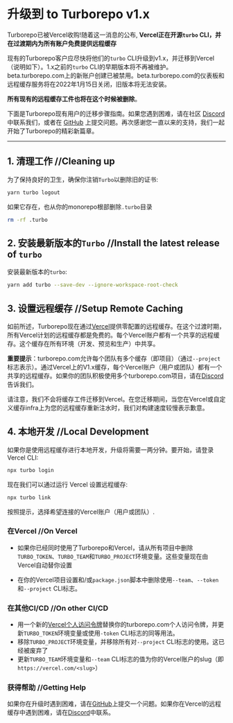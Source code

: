 # 升级到 to Turborepo v1.x

Turborepo已被Vercel收购!随着这一消息的公布, **Vercel正在开源`turbo` CLI，并在过渡期内为所有账户免费提供远程缓存**

现有的Turborepo客户应尽快将他们的`turbo` CLI升级到v1.x，并迁移到Vercel（说明如下）。1.x之前的`turbo` CLI的早期版本将不再被维护。beta.turborepo.com上的新账户创建已被禁用。beta.turborepo.com的仪表板和远程缓存服务将在2022年1月15日关闭，旧版本将无法安装。

**所有现有的远程缓存工件也将在这个时候被删除**。

下面是Turborepo现有用户的迁移步骤指南。如果您遇到困难，请在社区 [Discord](https://turbo.build/discord) 中联系我们，或者在 [GitHub](https://github.com/vercel/turbo) 上提交问题。再次感谢您一直以来的支持，我们一起开始了Turborepo的精彩新篇章。

---

## 1. 清理工作 //Cleaning up

为了保持良好的卫生，确保你注销`Turbo`以删除旧的证书:

```sh
yarn turbo logout
```

如果它存在，也从你的monorepo根部删除`.turbo`目录

```sh
rm -rf .turbo
```

## 2. 安装最新版本的`Turbo` //Install the latest release of `turbo` 

安装最新版本的`turbo`:

```sh
yarn add turbo --save-dev --ignore-workspace-root-check
```

## 3. 设置远程缓存 //Setup Remote Caching

如前所述，Turborepo现在通过[Vercel](https://vercel.com?utm_source=turbo.build&utm_medium=referral&utm_campaign=docs-link)提供零配置的远程缓存。在这个过渡时期，所有Vercel计划的远程缓存都是免费的。每个Vercel账户都有一个共享的远程缓存。这个缓存在所有环境（开发、预览和生产）中共享。

**重要提示**：turborepo.com允许每个团队有多个缓存（即项目）（通过`--project`标志表示）。通过Vercel上的V1.x缓存，每个Vercel账户（用户或团队）都有一个共享的远程缓存。如果你的团队积极使用多个turborepo.com项目，请在[Discord](https://turbo.build/discord)告诉我们。

请注意，我们不会将缓存工件迁移到Vercel。在您迁移期间，当您在Vercel或自定义缓存infra上为您的远程缓存重新注水时，我们对构建速度较慢表示歉意。

## 4. 本地开发 //Local Development

如果你是使用远程缓存进行本地开发，升级将需要一两分钟。要开始，请登录Vercel CLI:

```sh
npx turbo login
```

现在我们可以通过运行 Vercel 设置远程缓存:


```sh
npx turbo link
```

按照提示，选择希望连接的Vercel账户（用户或团队）.

### 在Vercel //On Vercel

- 如果你已经同时使用了Turborepo和Vercel，请从所有项目中删除`TURBO_TOKEN`、`TURBO_TEAM`和`TURBO_PROJECT`环境变量。这些变量现在由Vercel自动替你设置

- 在你的Vercel项目设置和/或`package.json`脚本中删除使用`--team`、`--token`和`--project` CLI标志。

### 在其他CI/CD //On other CI/CD

- 用一个新的[Vercel个人访问令牌](https://vercel.com/account/tokens)替换你的turborepo.com个人访问令牌，并更新`TURBO_TOKEN`环境变量或使用`-token` CLI标志的同等用法。
- 移除`TURBO_PROJECT`环境变量，并移除所有对`--project` CLI标志的使用。这已经被废弃了
- 更新`TURBO_TEAM`环境变量和`--team` CLI标志的值为你的Vercel账户的slug（即`https://vercel.com/<slug>`）

### 获得帮助 //Getting Help

如果你在升级时遇到困难，请在[GitHub](https://github.com/vercel/turbo)上提交一个问题。如果你在Vercel的远程缓存中遇到困难，请在[Discord](https://turbo.build/discord)中联系。